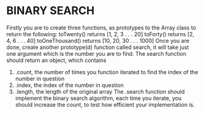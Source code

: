 # BINARY SEARCH <LABEL></LABEL>		

Firstly you are to create three functions, as prototypes to the Array class to return the following:
toTwenty() returns [1, 2, 3 . . . 20]
toForty() returns [2, 4, 6 . . . 40]
toOneThousand() returns [10, 20, 30 . . . 1000]
Once you are done, create another prototype(d) function called search, it will take just one argument which is the number you are to find. The search function should return an object, which contains
1. .count, the number of times you function iterated to find the index of the number in question
2. .index, the index of the number in question
3. .length, the length of the original array
The .search function should implement the binary search algorithm, each time you iterate, you should increase the count, to test how efficient your implementation is.

